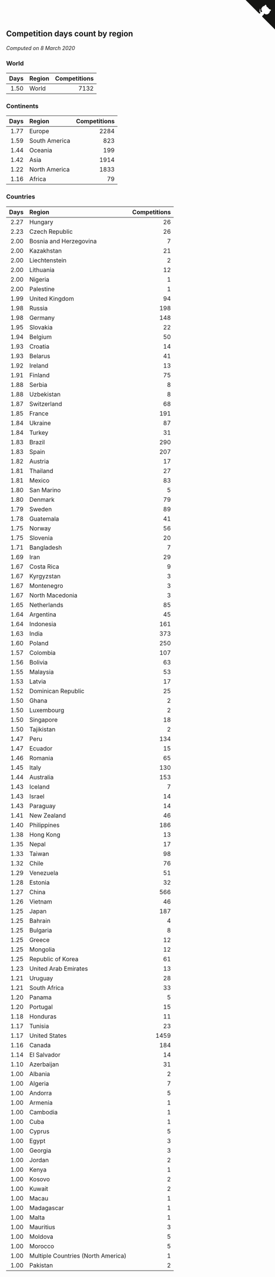 ## Competition days count by region

*Computed on  8 March 2020*


### World

| Days | Region | Competitions |
| ---: | :--- | ---: |
| 1.50 | World | 7132 |

### Continents

| Days | Region | Competitions |
| ---: | :--- | ---: |
| 1.77 | Europe | 2284 |
| 1.59 | South America | 823 |
| 1.44 | Oceania | 199 |
| 1.42 | Asia | 1914 |
| 1.22 | North America | 1833 |
| 1.16 | Africa | 79 |

### Countries

| Days | Region | Competitions |
| ---: | :--- | ---: |
| 2.27 | Hungary | 26 |
| 2.23 | Czech Republic | 26 |
| 2.00 | Bosnia and Herzegovina | 7 |
| 2.00 | Kazakhstan | 21 |
| 2.00 | Liechtenstein | 2 |
| 2.00 | Lithuania | 12 |
| 2.00 | Nigeria | 1 |
| 2.00 | Palestine | 1 |
| 1.99 | United Kingdom | 94 |
| 1.98 | Russia | 198 |
| 1.98 | Germany | 148 |
| 1.95 | Slovakia | 22 |
| 1.94 | Belgium | 50 |
| 1.93 | Croatia | 14 |
| 1.93 | Belarus | 41 |
| 1.92 | Ireland | 13 |
| 1.91 | Finland | 75 |
| 1.88 | Serbia | 8 |
| 1.88 | Uzbekistan | 8 |
| 1.87 | Switzerland | 68 |
| 1.85 | France | 191 |
| 1.84 | Ukraine | 87 |
| 1.84 | Turkey | 31 |
| 1.83 | Brazil | 290 |
| 1.83 | Spain | 207 |
| 1.82 | Austria | 17 |
| 1.81 | Thailand | 27 |
| 1.81 | Mexico | 83 |
| 1.80 | San Marino | 5 |
| 1.80 | Denmark | 79 |
| 1.79 | Sweden | 89 |
| 1.78 | Guatemala | 41 |
| 1.75 | Norway | 56 |
| 1.75 | Slovenia | 20 |
| 1.71 | Bangladesh | 7 |
| 1.69 | Iran | 29 |
| 1.67 | Costa Rica | 9 |
| 1.67 | Kyrgyzstan | 3 |
| 1.67 | Montenegro | 3 |
| 1.67 | North Macedonia | 3 |
| 1.65 | Netherlands | 85 |
| 1.64 | Argentina | 45 |
| 1.64 | Indonesia | 161 |
| 1.63 | India | 373 |
| 1.60 | Poland | 250 |
| 1.57 | Colombia | 107 |
| 1.56 | Bolivia | 63 |
| 1.55 | Malaysia | 53 |
| 1.53 | Latvia | 17 |
| 1.52 | Dominican Republic | 25 |
| 1.50 | Ghana | 2 |
| 1.50 | Luxembourg | 2 |
| 1.50 | Singapore | 18 |
| 1.50 | Tajikistan | 2 |
| 1.47 | Peru | 134 |
| 1.47 | Ecuador | 15 |
| 1.46 | Romania | 65 |
| 1.45 | Italy | 130 |
| 1.44 | Australia | 153 |
| 1.43 | Iceland | 7 |
| 1.43 | Israel | 14 |
| 1.43 | Paraguay | 14 |
| 1.41 | New Zealand | 46 |
| 1.40 | Philippines | 186 |
| 1.38 | Hong Kong | 13 |
| 1.35 | Nepal | 17 |
| 1.33 | Taiwan | 98 |
| 1.32 | Chile | 76 |
| 1.29 | Venezuela | 51 |
| 1.28 | Estonia | 32 |
| 1.27 | China | 566 |
| 1.26 | Vietnam | 46 |
| 1.25 | Japan | 187 |
| 1.25 | Bahrain | 4 |
| 1.25 | Bulgaria | 8 |
| 1.25 | Greece | 12 |
| 1.25 | Mongolia | 12 |
| 1.25 | Republic of Korea | 61 |
| 1.23 | United Arab Emirates | 13 |
| 1.21 | Uruguay | 28 |
| 1.21 | South Africa | 33 |
| 1.20 | Panama | 5 |
| 1.20 | Portugal | 15 |
| 1.18 | Honduras | 11 |
| 1.17 | Tunisia | 23 |
| 1.17 | United States | 1459 |
| 1.16 | Canada | 184 |
| 1.14 | El Salvador | 14 |
| 1.10 | Azerbaijan | 31 |
| 1.00 | Albania | 2 |
| 1.00 | Algeria | 7 |
| 1.00 | Andorra | 5 |
| 1.00 | Armenia | 1 |
| 1.00 | Cambodia | 1 |
| 1.00 | Cuba | 1 |
| 1.00 | Cyprus | 5 |
| 1.00 | Egypt | 3 |
| 1.00 | Georgia | 3 |
| 1.00 | Jordan | 2 |
| 1.00 | Kenya | 1 |
| 1.00 | Kosovo | 2 |
| 1.00 | Kuwait | 2 |
| 1.00 | Macau | 1 |
| 1.00 | Madagascar | 1 |
| 1.00 | Malta | 1 |
| 1.00 | Mauritius | 3 |
| 1.00 | Moldova | 5 |
| 1.00 | Morocco | 5 |
| 1.00 | Multiple Countries (North America) | 1 |
| 1.00 | Pakistan | 2 |


<a href="https://github.com/jonatanklosko/wca_statistics" class="github-corner" aria-label="View source on Github"><svg width="80" height="80" viewBox="0 0 250 250" style="fill:#151513; color:#fff; position: absolute; top: 0; border: 0; right: 0;" aria-hidden="true"><path d="M0,0 L115,115 L130,115 L142,142 L250,250 L250,0 Z"></path><path d="M128.3,109.0 C113.8,99.7 119.0,89.6 119.0,89.6 C122.0,82.7 120.5,78.6 120.5,78.6 C119.2,72.0 123.4,76.3 123.4,76.3 C127.3,80.9 125.5,87.3 125.5,87.3 C122.9,97.6 130.6,101.9 134.4,103.2" fill="currentColor" style="transform-origin: 130px 106px;" class="octo-arm"></path><path d="M115.0,115.0 C114.9,115.1 118.7,116.5 119.8,115.4 L133.7,101.6 C136.9,99.2 139.9,98.4 142.2,98.6 C133.8,88.0 127.5,74.4 143.8,58.0 C148.5,53.4 154.0,51.2 159.7,51.0 C160.3,49.4 163.2,43.6 171.4,40.1 C171.4,40.1 176.1,42.5 178.8,56.2 C183.1,58.6 187.2,61.8 190.9,65.4 C194.5,69.0 197.7,73.2 200.1,77.6 C213.8,80.2 216.3,84.9 216.3,84.9 C212.7,93.1 206.9,96.0 205.4,96.6 C205.1,102.4 203.0,107.8 198.3,112.5 C181.9,128.9 168.3,122.5 157.7,114.1 C157.9,116.9 156.7,120.9 152.7,124.9 L141.0,136.5 C139.8,137.7 141.6,141.9 141.8,141.8 Z" fill="currentColor" class="octo-body"></path></svg></a><style>.github-corner:hover .octo-arm{animation:octocat-wave 560ms ease-in-out}@keyframes octocat-wave{0%,100%{transform:rotate(0)}20%,60%{transform:rotate(-25deg)}40%,80%{transform:rotate(10deg)}}@media (max-width:500px){.github-corner:hover .octo-arm{animation:none}.github-corner .octo-arm{animation:octocat-wave 560ms ease-in-out}}</style>
